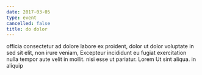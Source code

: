 ```yaml
---
date: 2017-03-05
type: event
cancelled: false
title: do dolor
---
```

officia consectetur ad dolore labore ex proident, dolor ut dolor voluptate in sed sit elit, non irure veniam, Excepteur incididunt eu fugiat exercitation nulla tempor aute velit in mollit. nisi esse ut pariatur. Lorem Ut sint aliqua. in aliquip